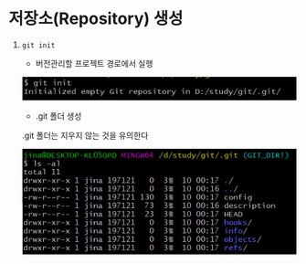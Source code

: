 # 저장소(Repository) 생성

1.  `git init`
    - 버전관리할 프로젝트 경로에서 실행

    ![Repository/Untitled.png](/img/Repository/Untitled.png)

    - .git 폴더 생성

    .git 폴더는 지우지 않는 것을 유의한다

    ![Repository/Untitled%201.png](/img/Repository/Untitled%201.png)